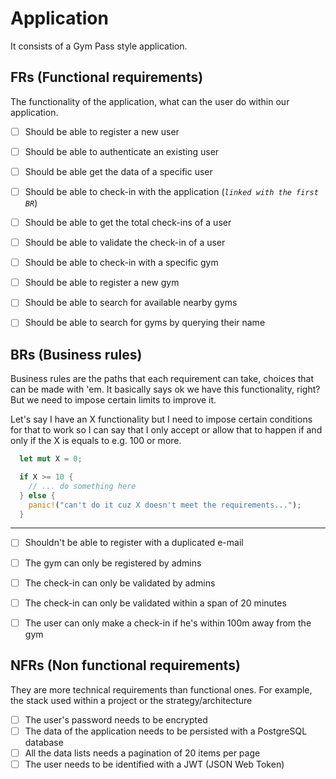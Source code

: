 # Application

It consists of a Gym Pass style application.

## FRs (Functional requirements)

The functionality of the application, what can the user do within our application.

- [ ] Should be able to register a new user
- [ ] Should be able to authenticate an existing user
- [ ] Should be able get the data of a specific user

- [ ] Should be able to check-in with the application (_`linked with the first BR`_)
- [ ] Should be able to get the total check-ins of a user
- [ ] Should be able to validate the check-in of a user
- [ ] Should be able to check-in with a specific gym

- [ ] Should be able to register a new gym
- [ ] Should be able to search for available nearby gyms
- [ ] Should be able to search for gyms by querying their name

## BRs (Business rules)

Business rules are the paths that each requirement can take, choices that can be made with 'em. It basically says ok we have this functionality, right? But we need to impose certain limits to improve it.

Let's say I have an X functionality but I need to impose certain conditions for that to work so I can say that I only accept or allow that to happen if and only if the X is equals to e.g. 100 or more.

```rust
  let mut X = 0;

  if X >= 10 {
    // ... do something here
  } else {
    panic!("can't do it cuz X doesn't meet the requirements...");
  }
```

---

- [ ] Shouldn't be able to register with a duplicated e-mail

- [ ] The gym can only be registered by admins

- [ ] The check-in can only be validated by admins
- [ ] The check-in can only be validated within a span of 20 minutes
- [ ] The user can only make a check-in if he's within 100m away from the gym

## NFRs (Non functional requirements)

They are more technical requirements than functional ones. For example, the stack used within a project or the strategy/architecture

- [ ] The user's password needs to be encrypted
- [ ] The data of the application needs to be persisted with a PostgreSQL database
- [ ] All the data lists needs a pagination of 20 items per page
- [ ] The user needs to be identified with a JWT (JSON Web Token)
